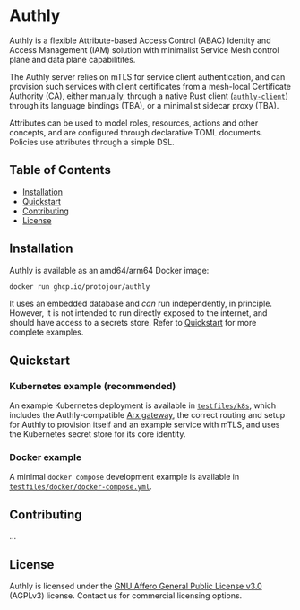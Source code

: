 # Authly

Authly is a flexible Attribute-based Access Control (ABAC) Identity and Access Management (IAM) solution with minimalist Service Mesh control plane and data plane capabilitites.

The Authly server relies on mTLS for service client authentication, and can provision such services with client certificates from a mesh-local Certificate Authority (CA), either manually, through a native Rust client ([`authly-client`](https://crates.io/crates/authly-client)) through its language bindings (TBA), or a minimalist sidecar proxy (TBA).

Attributes can be used to model roles, resources, actions and other concepts, and are configured through declarative TOML documents. Policies use attributes through a simple DSL.

## Table of Contents

- [Installation](#installation)
- [Quickstart](#quickstart)
- [Contributing](#contributing)
- [License](#license)

## Installation

Authly is available as an amd64/arm64 Docker image:

```bash
docker run ghcp.io/protojour/authly
```

It uses an embedded database and _can_ run independently, in principle. However, it is not intended to run directly exposed to the internet, and should have access to a secrets store. Refer to [Quickstart](#quickstart) for more complete examples.

## Quickstart

### Kubernetes example (recommended)

An example Kubernetes deployment is available in [`testfiles/k8s`](testfiles/k8s), which includes the Authly-compatible [Arx gateway](https://github.com/protojour/arx), the correct routing and setup for Authly to provision itself and an example service with mTLS, and uses the Kubernetes secret store for its core identity.

### Docker example

A minimal `docker compose` development example is available in [`testfiles/docker/docker-compose.yml`](testfiles/docker/docker-compose.yml).

## Contributing

...

## License

Authly is licensed under the [GNU Affero General Public License v3.0](LICENSE) (AGPLv3) license. Contact us for commercial licensing options.
